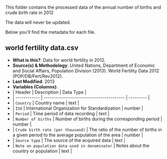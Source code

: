 This folder contains the processed data of the annual number of births and crude birth rate in 2012

The data will never be updated.

Below you'll find the metadata for each file.

## world fertility data.csv ##

- **What is this?**: Data for world fertility in 2012.
- **Source(s) & Methodology**: United Nations, Department of Economic and Social Affairs, Population Division (2013). World Fertility Data 2012 (POP/DB/Fert/Rev2012).
- **Last Modified**: 2013
- **Variables (Columns)**:
- | Header       | Description                              | Data Type |
- | ------------ | ---------------------------------------- | --------- |
- | `Country` | Country name | text |
- | `ISO` | International Organization for Standardization | number |
- | `Period` | Time period of data recording | text |
- | `Number of births` | Number of births during the corresponding period | number |
- | `Crude birth rate (per thousand)` | The ratio of the number of births in a given period to the average population of the area | number |
- | `Source type` | The source of the acquired data | text |
- | `Note on population data used in denominator` | Notes about the country or population | text |
